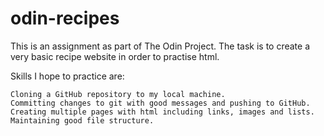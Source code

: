 # odin-recipes
This is an assignment as part of The Odin Project. 
The task is to create a very basic recipe website in order to practise html.

Skills I hope to practice are: 

    Cloning a GitHub repository to my local machine.
    Committing changes to git with good messages and pushing to GitHub.
    Creating multiple pages with html including links, images and lists.
    Maintaining good file structure.


